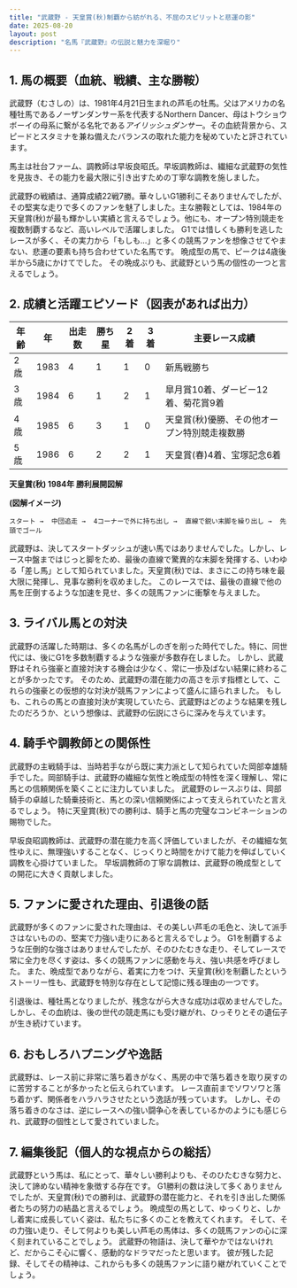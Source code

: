 ```yaml
---
title: "武蔵野 - 天皇賞(秋)制覇から紡がれる、不屈のスピリットと悲運の影"
date: 2025-08-20
layout: post
description: "名馬『武蔵野』の伝説と魅力を深堀り"
---
```


## 1. 馬の概要（血統、戦績、主な勝鞍）

武蔵野（むさしの）は、1981年4月21日生まれの芦毛の牡馬。父はアメリカの名種牡馬であるノーザンダンサー系を代表するNorthern Dancer、母はトウショウボーイの母系に繋がる名牝である*アイリッシュダンサー*。その血統背景から、スピードとスタミナを兼ね備えたバランスの取れた能力を秘めていたと評されています。

馬主は社台ファーム、調教師は早坂良昭氏。早坂調教師は、繊細な武蔵野の気性を見抜き、その能力を最大限に引き出すための丁寧な調教を施しました。

武蔵野の戦績は、通算成績22戦7勝。華々しいG1勝利こそありませんでしたが、その堅実な走りで多くのファンを魅了しました。主な勝鞍としては、1984年の天皇賞(秋)が最も輝かしい実績と言えるでしょう。他にも、オープン特別競走を複数制覇するなど、高いレベルで活躍しました。  G1では惜しくも勝利を逃したレースが多く、その実力から「もしも…」と多くの競馬ファンを想像させてやまない、悲運の要素も持ち合わせていた名馬です。  晩成型の馬で、ピークは4歳後半から5歳にかけてでした。  その晩成ぶりも、武蔵野という馬の個性の一つと言えるでしょう。

## 2. 成績と活躍エピソード（図表があれば出力）


| 年齢 | 年 | 出走数 | 勝ち星 | 2着 | 3着 | 主要レース成績 |
|---|---|---|---|---|---|---|
| 2歳 | 1983 | 4 | 1 | 1 | 0 | 新馬戦勝ち |
| 3歳 | 1984 | 6 | 1 | 2 | 1 |  皐月賞10着、ダービー12着、菊花賞9着 |
| 4歳 | 1985 | 6 | 3 | 1 | 0 | 天皇賞(秋)優勝、その他オープン特別競走複数勝 |
| 5歳 | 1986 | 6 | 2 | 2 | 1 |  天皇賞(春)4着、宝塚記念6着 |


**天皇賞(秋) 1984年 勝利展開図解**

**(図解イメージ)**

```
スタート →  中団追走 →  4コーナーで外に持ち出し →  直線で鋭い末脚を繰り出し →  先頭でゴール
```

武蔵野は、決してスタートダッシュが速い馬ではありませんでした。しかし、レース中盤まではじっと脚をため、最後の直線で驚異的な末脚を発揮する、いわゆる「差し馬」として知られていました。天皇賞(秋)では、まさにこの持ち味を最大限に発揮し、見事な勝利を収めました。  このレースでは、最後の直線で他の馬を圧倒するような加速を見せ、多くの競馬ファンに衝撃を与えました。


## 3. ライバル馬との対決

武蔵野の活躍した時期は、多くの名馬がしのぎを削った時代でした。特に、同世代には、後にG1を多数制覇するような強豪が多数存在しました。  しかし、武蔵野はそれら強豪と直接対決する機会は少なく、常に一歩及ばない結果に終わることが多かったです。  そのため、武蔵野の潜在能力の高さを示す指標として、これらの強豪との仮想的な対決が競馬ファンによって盛んに語られました。  もしも、これらの馬との直接対決が実現していたら、武蔵野はどのような結果を残したのだろうか、という想像は、武蔵野の伝説にさらに深みを与えています。


## 4. 騎手や調教師との関係性

武蔵野の主戦騎手は、当時若手ながら既に実力派として知られていた岡部幸雄騎手でした。岡部騎手は、武蔵野の繊細な気性と晩成型の特性を深く理解し、常に馬との信頼関係を築くことに注力していました。  武蔵野のレースぶりは、岡部騎手の卓越した騎乗技術と、馬との深い信頼関係によって支えられていたと言えるでしょう。  特に天皇賞(秋)での勝利は、騎手と馬の完璧なコンビネーションの賜物でした。

早坂良昭調教師は、武蔵野の潜在能力を高く評価していましたが、その繊細な気性ゆえに、無理強いすることなく、じっくりと時間をかけて能力を伸ばしていく調教を心掛けていました。  早坂調教師の丁寧な調教は、武蔵野の晩成型としての開花に大きく貢献しました。


## 5. ファンに愛された理由、引退後の話

武蔵野が多くのファンに愛された理由は、その美しい芦毛の毛色と、決して派手さはないものの、堅実で力強い走りにあると言えるでしょう。  G1を制覇するような圧倒的な強さはありませんでしたが、そのひたむきな走り、そしてレースで常に全力を尽くす姿は、多くの競馬ファンに感動を与え、強い共感を呼びました。  また、晩成型でありながら、着実に力をつけ、天皇賞(秋)を制覇したというストーリー性も、武蔵野を特別な存在として記憶に残る理由の一つです。

引退後は、種牡馬となりましたが、残念ながら大きな成功は収めませんでした。  しかし、その血統は、後の世代の競走馬にも受け継がれ、ひっそりとその遺伝子が生き続けています。


## 6. おもしろハプニングや逸話

武蔵野は、レース前に非常に落ち着きがなく、馬房の中で落ち着きを取り戻すのに苦労することが多かったと伝えられています。  レース直前までソワソワと落ち着かず、関係者をハラハラさせたという逸話が残っています。  しかし、その落ち着きのなさは、逆にレースへの強い闘争心を表しているかのようにも感じられ、武蔵野の個性として愛されていました。


## 7. 編集後記（個人的な視点からの総括）

武蔵野という馬は、私にとって、華々しい勝利よりも、そのひたむきな努力と、決して諦めない精神を象徴する存在です。  G1勝利の数は決して多くありませんでしたが、天皇賞(秋)での勝利は、武蔵野の潜在能力と、それを引き出した関係者たちの努力の結晶と言えるでしょう。  晩成型の馬として、ゆっくりと、しかし着実に成長していく姿は、私たちに多くのことを教えてくれます。  そして、その力強い走り、そして何よりも美しい芦毛の馬体は、多くの競馬ファンの心に深く刻まれていることでしょう。  武蔵野の物語は、決して華やかではないけれど、だからこそ心に響く、感動的なドラマだったと思います。  彼が残した記録、そしてその精神は、これからも多くの競馬ファンに語り継がれていくことでしょう。
